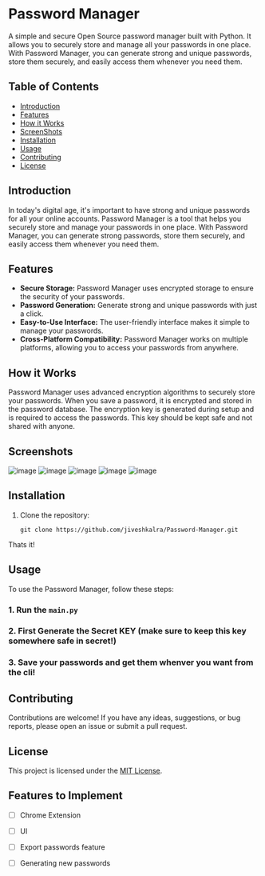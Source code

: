 # Password Manager

A simple and secure Open Source password manager built with Python. It allows you to securely store and manage all your passwords in one place. With Password Manager, you can generate strong and unique passwords, store them securely, and easily access them whenever you need them.

## Table of Contents

- [Introduction](#introduction)
- [Features](#features)
- [How it Works](#how-it-works)
- [ScreenShots](#screenshots)
- [Installation](#installation)
- [Usage](#usage)
- [Contributing](#contributing)
- [License](#license)

## Introduction

In today's digital age, it's important to have strong and unique passwords for all your online accounts. Password Manager is a tool that helps you securely store and manage your passwords in one place. With Password Manager, you can generate strong passwords, store them securely, and easily access them whenever you need them.

## Features

- **Secure Storage:** Password Manager uses encrypted storage to ensure the security of your passwords.
- **Password Generation:** Generate strong and unique passwords with just a click.
- **Easy-to-Use Interface:** The user-friendly interface makes it simple to manage your passwords.
- **Cross-Platform Compatibility:** Password Manager works on multiple platforms, allowing you to access your passwords from anywhere.

## How it Works

Password Manager uses advanced encryption algorithms to securely store your passwords. When you save a password, it is encrypted and stored in the password database. The encryption key is generated during setup and is required to access the passwords. This key should be kept safe and not shared with anyone.  

## Screenshots 
![image](https://github.com/jiveshkalra/Password-Manager/assets/127482713/d5523005-5633-4b31-a637-0c2d566c9b35)
![image](https://github.com/jiveshkalra/Password-Manager/assets/127482713/015de09a-e448-48d4-8cb2-588c10bd4d4a)
![image](https://github.com/jiveshkalra/Password-Manager/assets/127482713/cc6c7708-fab0-49f6-9d1e-12b9f803c2ec) 
![image](https://github.com/jiveshkalra/Password-Manager/assets/127482713/eddb368e-e6ce-4a15-9878-0435c75a1935)
![image](https://github.com/jiveshkalra/Password-Manager/assets/127482713/0610b855-ff88-4e85-a94d-381151fb3704)

 
## Installation

1. Clone the repository:

    ```shell
    git clone https://github.com/jiveshkalra/Password-Manager.git
    ``` 
    
Thats it!

## Usage

To use the Password Manager, follow these steps:

### 1. Run the `main.py`
### 2. First Generate the Secret KEY (make sure to keep this key somewhere safe in secret!)
### 3. Save your passwords and get them whenver you want from the cli! 

## Contributing

Contributions are welcome! If you have any ideas, suggestions, or bug reports, please open an issue or submit a pull request.

## License

This project is licensed under the [MIT License](LICENSE).

## Features to Implement  
- [ ] Chrome Extension 
- [ ] UI
- [ ] Export passwords feature  
- [ ] Generating new passwords
 